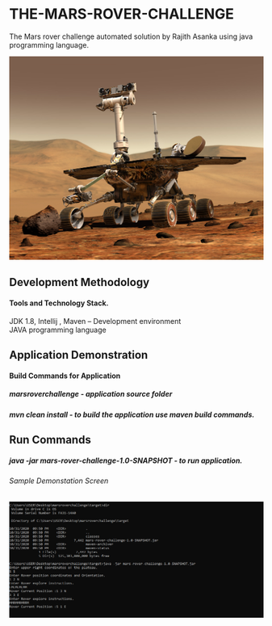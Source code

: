 # THE-MARS-ROVER-CHALLENGE
The Mars rover challenge automated solution by Rajith Asanka using java programming language.

![](images/NASA_Mars_Rover.jpg)

## Development Methodology
#### Tools and Technology Stack.

JDK 1.8, Intellij , Maven – Development environment</Br>
JAVA programming language </Br>

## Application Demonstration
#### Build Commands for Application
##### marsroverchallenge - application source folder
##### mvn clean install - to build the application  use maven build commands.
## Run Commands

#####  java -jar mars-rover-challenge-1.0-SNAPSHOT - to run application.


###### Sample Demonstation Screen
![](images/marsroverscreens.PNG)

